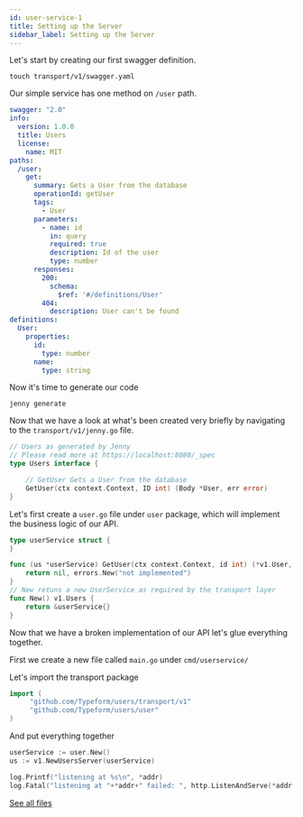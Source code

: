```yaml
---
id: user-service-1
title: Setting up the Server
sidebar_label: Setting up the Server
---
```


Let's start by creating our first swagger definition.

```
touch transport/v1/swagger.yaml
```

Our simple service has one method on `/user` path.

```yaml
swagger: "2.0"
info:
  version: 1.0.0
  title: Users
  license:
    name: MIT
paths:
  /user:
    get:
      summary: Gets a User from the database
      operationId: getUser
      tags:
        - User
      parameters:
        - name: id
          in: query
          required: true
          description: Id of the user
          type: number
      responses:
        200:
          schema:
            $ref: '#/definitions/User'
        404:
          description: User can't be found
definitions:
  User:
    properties:
      id:
        type: number
      name:
        type: string
```

Now it's time to generate our code

```
jenny generate
```

Now that we have a look at what's been created very briefly by navigating to the
`transport/v1/jenny.go` file.

```go
// Users as generated by Jenny
// Please read more at https://localhost:8080/_spec
type Users interface {

	// GetUser Gets a User from the database
	GetUser(ctx context.Context, ID int) (Body *User, err error)
}
```

Let's first create a `user.go` file under `user` package, which will implement
the business logic of our API.

```go
type userService struct {
}

func (us *userService) GetUser(ctx context.Context, id int) (*v1.User, error) {
	return nil, errors.New("not implemented")
}
// New retuns a new UserService as required by the transport layer
func New() v1.Users {
	return &userService{}
}
```

Now that we have a broken implementation of our API let's glue everything
together.

First we create a new file called `main.go` under `cmd/userservice/`

Let's import the transport package

```go
import (
     "github.com/Typeform/users/transport/v1"
     "github.com/Typeform/users/user"
)
```

And put everything together

```go
userService := user.New()
us := v1.NewUsersServer(userService)

log.Printf("listening at %s\n", *addr)
log.Fatal("listening at "+*addr+" failed: ", http.ListenAndServe(*addr, us))
```

[See all files](https://github.com/sevki/user/tree/tutorial-1)
